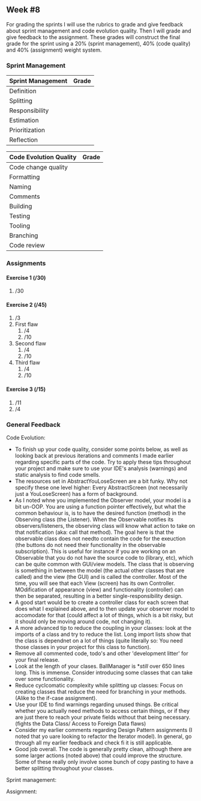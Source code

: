 ## Week #8
For grading the sprints I will use the rubrics to grade and give feedback about sprint management and code evolution quality. Then I will grade and give feedback to the assignment. These grades will construct the final grade for the sprint using a 20% (sprint management), 40% (code quality) and 40% (assignment) weight system.


### Sprint Management


Sprint Management | Grade 
|---|---:|
Definition | 
Splitting | 
Responsibility | 
Estimation | 
Prioritization | 
Reflection | 


Code Evolution Quality | Grade 
|---|---:|
Code change quality | 
Formatting | 
Naming | 
Comments | 
Building | 
Testing | 
Tooling | 
Branching | 
Code review | 


### Assignments


#### Exercise 1 (/30)
1. /30


#### Exercise 2 (/45)
1. /3
1. First flaw
    1. /4
    1. /10
1. Second flaw
    1. /4
    1. /10
1. Third flaw
    1. /4
    1. /10


#### Exercise 3 (/15)
1. /11
1. /4


### General Feedback
Code Evolution:
- To finish up your code quality, consider some points below, as well as looking back at previous iterations and comments I made earlier regarding specific parts of the code. Try to apply these tips throughout your project and make sure to use your IDE's analysis (warnings) and static analysis to find code smells.
- The resources set in AbstractYouLoseScreen are a bit funky. Why not specify these one level higher: Every AbstractScreen (not necessarily just a YouLoseScreen) has a form of background.
- As I noted whne you implemented the Observer model, your model is a bit un-OOP.
  You are using a function pointer effectively, but what the common behaviour is, is to have the desired function (method) in the Observing class (the Listener).
  When the Observable notifies its observers/listeners, the observing class will know what action to take on that notification (aka: call that method).
  The goal here is that the observable class does not needto contain the code for the exeuction (the buttons do not need their functionality in the observable subscription).
  This is useful for instance if you are working on an Observable that you do not have the source code to (library, etc), which can be quite common with GUI/view models.
  The class that is observing is something in between the model (the actual other classes that are called) and the view (the GUI) and is called the controller. Most of the time, you will see that each View (screen) has its own Controller. MOdification of appearance (view) and functionality (controller) can then be separated, resulting in a better single-responsibility design.
- A good start would be to create a controller class for each screen that does what I explained above, and to then update your observer model to accomodate for that (could affect a lot of things, which is a bit risky, but it should only be moving around code, not changing it).
- A more advanced tip to reduce the coupling in your classes: look at the imports of a class and try to reduce the list. Long import lists show that the class is dependnet on a lot of things (quite literally so: You need those classes in your project for this class to function).
- Remove all commented code, todo's and other 'development litter' for your final release.
- Look at the length of your clases. BallManager is **still* over 650 lines long. This is immense. Consider introducing some classes that can take over some functionality.
- Reduce cyclcomatic complexity while splitting up classes: Focus on creating classes that reduce the need for branching in your methods. (Alike to the if-case assignment).
- Use your IDE to find warnings regarding unused things. Be critical whether you actually need methods to access certain things, or if they are just there to reach your private fields without that being necessary. (fights the Data Class/ Access to Foreign Data flaws)
- Consider my earlier comments regarding Design Pattern assignments (I noted that yo uare looking to refactor the Iterator model). In general, go through all my earlier feedback and check fi it is still applicable.
- Good job overall. The code is generally pretty clean, although there are some larger actions (noted above) that could improve the structure. Some of these really only involve some bunch of copy pasting to have a better splitting throughout your classes.

Sprint management:


Assignment:
